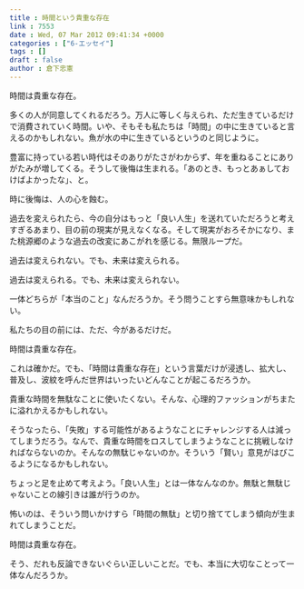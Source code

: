 ```yaml
---
title : 時間という貴重な存在
link : 7553
date : Wed, 07 Mar 2012 09:41:34 +0000
categories : ["6-エッセイ"]
tags : []
draft : false
author : 倉下忠憲
---
```


時間は貴重な存在。

多くの人が同意してくれるだろう。万人に等しく与えられ、ただ生きているだけで消費されていく時間。いや、そもそも私たちは「時間」の中に生きていると言えるのかもしれない。魚が水の中に生きているというのと同じように。

豊富に持っている若い時代はそのありがたさがわからず、年を重ねることにありがたみが増してくる。そうして後悔は生まれる。「あのとき、もっとあぁしておけばよかったな」、と。

時に後悔は、人の心を蝕む。

過去を変えられたら、今の自分はもっと「良い人生」を送れていただろうと考えすぎるあまり、目の前の現実が見えなくなる。そして現実がおろそかになり、また桃源郷のような過去の改変にあこがれを感じる。無限ループだ。

過去は変えられない。でも、未来は変えられる。

過去は変えられる。でも、未来は変えられない。

一体どちらが「本当のこと」なんだろうか。そう問うことすら無意味かもしれない。

私たちの目の前には、ただ、今があるだけだ。

時間は貴重な存在。

これは確かだ。でも、「時間は貴重な存在」という言葉だけが浸透し、拡大し、普及し、波紋を呼んだ世界はいったいどんなことが起こるだろうか。

貴重な時間を無駄なことに使いたくない。そんな、心理的ファッションがちまたに溢れかえるかもしれない。

そうなったら、「失敗」する可能性があるようなことにチャレンジする人は減ってしまうだろう。なんで、貴重な時間をロスしてしまうようなことに挑戦しなければならないのか。そんなの無駄じゃないのか。そういう「賢い」意見がはびこるようになるかもしれない。

ちょっと足を止めて考えよう。「良い人生」とは一体なんなのか。無駄と無駄じゃないことの線引きは誰が行うのか。

怖いのは、そういう問いかけすら「時間の無駄」と切り捨ててしまう傾向が生まれてしまうことだ。

時間は貴重な存在。

そう、だれも反論できないぐらい正しいことだ。でも、本当に大切なことって一体なんだろうか。
